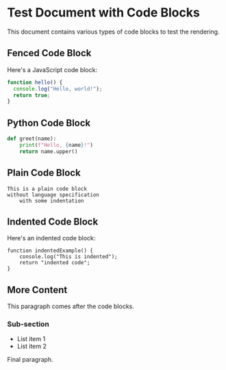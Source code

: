 # Test Document with Code Blocks

This document contains various types of code blocks to test the rendering.

## Fenced Code Block

Here's a JavaScript code block:

```javascript
function hello() {
  console.log("Hello, world!");
  return true;
}
```

## Python Code Block

```python
def greet(name):
    print(f"Hello, {name}!")
    return name.upper()
```

## Plain Code Block

```
This is a plain code block
without language specification
    with some indentation
```

## Indented Code Block

Here's an indented code block:

    function indentedExample() {
        console.log("This is indented");
        return "indented code";
    }

## More Content

This paragraph comes after the code blocks.

### Sub-section

- List item 1
- List item 2

Final paragraph.

